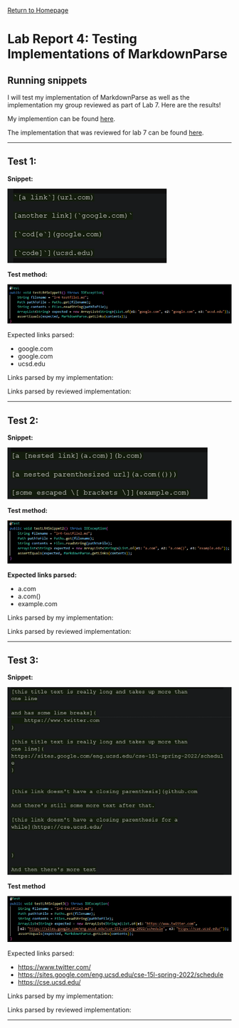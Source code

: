 [Return to Homepage](https://Conrado-M-UCSD.github.io/CSE15L-Lab-Reports/index.html)
# Lab Report 4: Testing Implementations of MarkdownParse

## Running snippets

I will test my implementation of MarkdownParse as well as the implementation my group reviewed as part of Lab 7. Here are the results! 

My implemention can be found [here](https://github.com/Conrado-M-UCSD/markdown-parser).

The implementation that was reviewed for lab 7 can be found [here](https://github.com/anhthony/markdown-parser).

___

## Test 1: 

**Snippet:**

![image](imgs/lr4/snippet-1.png)

**Test method:**

![image](imgs/lr4/test-method1.png)

Expected links parsed: 

* google.com
* google.com
* ucsd.edu

Links parsed by my implementation: 

Links parsed by reviewed implementation: 

___

## Test 2: 

**Snippet:**

![image](imgs/lr4/snippet-2.png)

**Test method:**

![image](imgs/lr4/test-method2.png)

**Expected links parsed:**

* a.com 
* a.com() 
* example.com

Links parsed by my implementation: 

Links parsed by reviewed implementation:  

___

## Test 3: 

**Snippet:**

![image](imgs/lr4/snippet-3.png)

**Test method**

![image](imgs/lr4/test-method3.png)

Expected links parsed: 

* https://www.twitter.com/
* https://sites.google.com/eng.ucsd.edu/cse-15l-spring-2022/schedule
* https://cse.ucsd.edu/

Links parsed by my implementation: 

Links parsed by reviewed implementation: 

___
